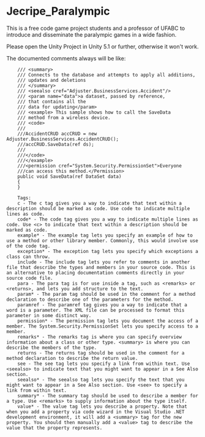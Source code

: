 # Jecripe_Paralympic
This is a free code game project students and a professor of UFABC to introduce and disseminate the paralympic games in a wide fashion. 

Please open the Unity Project in Unity 5.1 or further, otherwise it won't work.

The documented comments always will be like:
  	
		/// <summary>
		/// Connects to the database and attempts to apply all additions, 
		/// updates and deletions
		/// </summary>
		/// <seealso cref="Adjuster.BusinessServices.Accident"/> 
		/// <param name="data">a dataset, passed by reference, 
		/// that contains all the 
		/// data for updating</param>
		/// <example> This sample shows how to call the SaveData 
		/// method from a wireless device.
		/// <code>
		/// 
		///AccidentCRUD accCRUD = new Adjuster.BusinessServices.AccidentCRUD();
		///accCRUD.SaveData(ref ds);
		///
		///</code>
		///</example>
		///<permission cref="System.Security.PermissionSet">Everyone 
		///can access this method.</Permission>
		public void SaveData(ref DataSet data)
		{
		}

		Tags:
		c - The c tag gives you a way to indicate that text within a description should be marked as code. Use code to indicate multiple lines as code.
		code* - The code tag gives you a way to indicate multiple lines as code. Use <c> to indicate that text within a description should be marked as code.
		example* - The example tag lets you specify an example of how to use a method or other library member. Commonly, this would involve use of the code tag.
		exception* - The exception tag lets you specify which exceptions a class can throw.
		include - The include tag lets you refer to comments in another file that describe the types and members in your source code. This is an alternative to placing documentation comments directly in your source code file.
		para - The para tag is for use inside a tag, such as <remarks> or <returns>, and lets you add structure to the text.
		param* - The param tag should be used in the comment for a method declaration to describe one of the parameters for the method.
		paramref - The paramref tag gives you a way to indicate that a word is a parameter. The XML file can be processed to format this parameter in some distinct way.
		permission* - The permission tag lets you document the access of a member. The System.Security.PermissionSet lets you specify access to a member.
		remarks* - The remarks tag is where you can specify overview information about a class or other type. <summary> is where you can describe the members of the type.
		returns - The returns tag should be used in the comment for a method declaration to describe the return value.
		see - The see tag lets you specify a link from within text. Use <seealso> to indicate text that you might want to appear in a See Also section.
		seealso* - The seealso tag lets you specify the text that you might want to appear in a See Also section. Use <see> to specify a link from within text.
		summary* - The summary tag should be used to describe a member for a type. Use <remarks> to supply information about the type itself.
		value* - The value tag lets you describe a property. Note that when you add a property via code wizard in the Visual Studio .NET development environment, it will add a <summary> tag for the new property. You should then manually add a <value> tag to describe the value that the property represents.
